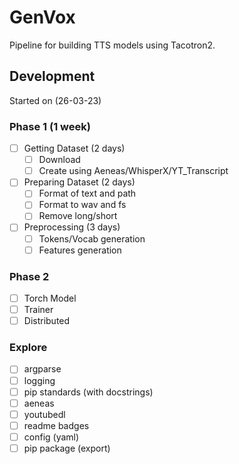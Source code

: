 # GenVox
Pipeline for building TTS models using Tacotron2.

## Development
Started on (26-03-23)

### Phase 1 (1 week)
- [ ] Getting Dataset (2 days)
  - [ ] Download
  - [ ] Create using Aeneas/WhisperX/YT_Transcript
- [ ] Preparing Dataset (2 days)
  - [ ] Format of text and path
  - [ ] Format to wav and fs
  - [ ] Remove long/short
- [ ] Preprocessing (3 days)
  - [ ] Tokens/Vocab generation
  - [ ] Features generation

### Phase 2
 - [ ] Torch Model
 - [ ] Trainer
 - [ ] Distributed

### Explore
- [ ] argparse
- [ ] logging
- [ ] pip standards (with docstrings)
- [ ] aeneas
- [ ] youtubedl
- [ ] readme badges
- [ ] config (yaml)
- [ ] pip package (export)
